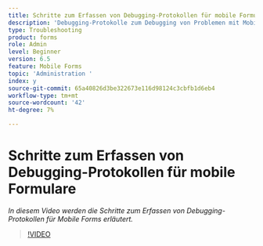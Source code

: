 ```yaml
---
title: Schritte zum Erfassen von Debugging-Protokollen für mobile Formulare
description: 'Debugging-Protokolle zum Debugging von Problemen mit Mobile Forms konfigurieren '
type: Troubleshooting
product: forms
role: Admin
level: Beginner
version: 6.5
feature: Mobile Forms
topic: 'Administration '
index: y
source-git-commit: 65a40826d3be322673e116d98124c3cbfb1d6eb4
workflow-type: tm+mt
source-wordcount: '42'
ht-degree: 7%

---
```



# Schritte zum Erfassen von Debugging-Protokollen für mobile Formulare

*In diesem Video werden die Schritte zum Erfassen von Debugging-Protokollen für Mobile Forms erläutert.*

>[!VIDEO](https://video.tv.adobe.com/v/335516?quality=9&learn=on)
